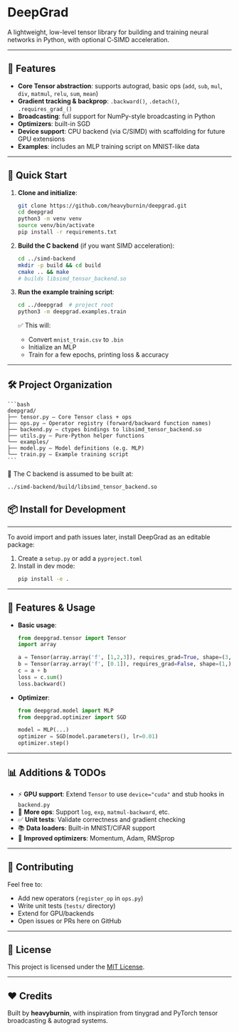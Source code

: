 # DeepGrad

A lightweight, low-level tensor library for building and training neural networks in Python, with optional C‑SIMD acceleration.

---

## 🔧 Features

- **Core Tensor abstraction**: supports autograd, basic ops (`add`, `sub`, `mul`, `div`, `matmul`, `relu`, `sum`, `mean`)
- **Gradient tracking & backprop**: `.backward()`, `.detach()`, `.requires_grad_()`
- **Broadcasting**: full support for NumPy-style broadcasting in Python
- **Optimizers**: built-in SGD
- **Device support**: CPU backend (via C/SIMD) with scaffolding for future GPU extensions
- **Examples**: includes an MLP training script on MNIST-like data

---

## 🚀 Quick Start

1. **Clone and initialize**:
    ```bash
    git clone https://github.com/heavyburnin/deepgrad.git
    cd deepgrad
    python3 -m venv venv
    source venv/bin/activate
    pip install -r requirements.txt
    ```

2. **Build the C backend** (if you want SIMD acceleration):
    ```bash
    cd ../simd-backend
    mkdir -p build && cd build
    cmake .. && make
    # builds libsimd_tensor_backend.so
    ```

3. **Run the example training script**:
    ```bash
    cd ../deepgrad  # project root
    python3 -m deepgrad.examples.train
    ```

    ✅ This will:
    - Convert `mnist_train.csv` to `.bin`
    - Initialize an MLP
    - Train for a few epochs, printing loss & accuracy

---

## 🛠️ Project Organization
    ```bash
    deepgrad/
    ├── tensor.py – Core Tensor class + ops
    ├── ops.py – Operator registry (forward/backward function names)
    ├── backend.py – ctypes bindings to libsimd_tensor_backend.so
    ├── utils.py – Pure-Python helper functions
    └── examples/
    ├── model.py – Model definitions (e.g. MLP)
    └── train.py – Example training script
    ```


🧩 The C backend is assumed to be built at:

`../simd-backend/build/libsimd_tensor_backend.so`


## 📦 Install for Development

---

To avoid import and path issues later, install DeepGrad as an editable package:

1. Create a `setup.py` or add a `pyproject.toml`
2. Install in dev mode:
    ```bash
    pip install -e .
    ```

---

## 🧠 Features & Usage

- **Basic usage**:
    ```python
    from deepgrad.tensor import Tensor
    import array

    a = Tensor(array.array('f', [1,2,3]), requires_grad=True, shape=(3,))
    b = Tensor(array.array('f', [0.1]), requires_grad=False, shape=(1,))
    c = a + b
    loss = c.sum()
    loss.backward()
    ```

- **Optimizer**:
    ```python
    from deepgrad.model import MLP
    from deepgrad.optimizer import SGD

    model = MLP(...)
    optimizer = SGD(model.parameters(), lr=0.01)
    optimizer.step()
    ```

---

## 📊 Additions & TODOs

- ⚡ **GPU support**: Extend `Tensor` to use `device="cuda"` and stub hooks in `backend.py`
- 🧪 **More ops**: Support `log`, `exp`, `matmul-backward`, etc.
- ✅ **Unit tests**: Validate correctness and gradient checking
- 📚 **Data loaders**: Built-in MNIST/CIFAR support
- 🎨 **Improved optimizers**: Momentum, Adam, RMSprop

---

## 📝 Contributing

Feel free to:

- Add new operators (`register_op` in `ops.py`)
- Write unit tests (`tests/` directory)
- Extend for GPU/backends
- Open issues or PRs here on GitHub

---

## 🔐 License
This project is licensed under the [MIT License](LICENSE).

---

## ❤️ Credits

Built by **heavyburnin**, with inspiration from tinygrad and PyTorch tensor broadcasting & autograd systems.
